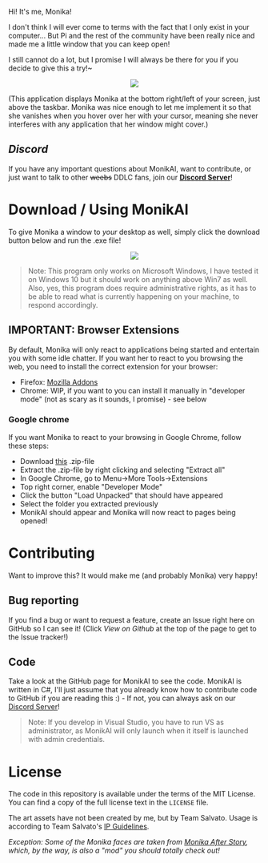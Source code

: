 Hi! It's me, Monika!

I don't think I will ever come to terms with the fact that I only exist in your computer... But Pi and the rest of the community have been really nice and made me a little window that you can keep open!

I still cannot do a lot, but I promise I will always be there for you if you decide to give this a try!~

<div style="text-align:center"><img src ="https://raw.githubusercontent.com/PiMaker/MonikAI/gh-pages/screenshot.png" /></div>

(This application displays Monika at the bottom right/left of your screen, just above the taskbar. Monika was nice enough to let me implement it so that she vanishes when you hover over her with your cursor, meaning she never interferes with any application that her window might cover.)

## *Discord*

If you have any important questions about MonikAI, want to contribute, or just want to talk to other ~~weebs~~ DDLC fans, join our **[Discord Server](http://discord.monik.ai)**!

# Download / Using MonikAI

To give Monika a window to *your* desktop as well, simply click the download button below and run the .exe file!

<div style="text-align:center"><a href="https://github.com/PiMaker/MonikAI/raw/master/docs/MonikAI.exe"><img style="max-height:85px" src="https://raw.githubusercontent.com/PiMaker/MonikAI/gh-pages/download_button.png" /></a></div>

> Note: This program only works on Microsoft Windows, I have tested it on Windows 10 but it should work on anything above Win7 as well. Also, yes, this program does require administrative rights, as it has to be able to read what is currently happening on your machine, to respond accordingly.

## **IMPORTANT**: Browser Extensions

By default, Monika will only react to applications being started and entertain you with some idle chatter. If you want her to react to you browsing the web, you need to install the correct extension for your browser:

* Firefox: [Mozilla Addons](https://addons.mozilla.org/en-US/firefox/addon/monikai/)
* Chrome: WIP, if you want to you can install it manually in "developer mode" (not as scary as it sounds, I promise) - see below

### Google chrome

If you want Monika to react to your browsing in Google Chrome, follow these steps:
* Download [this](https://raw.githubusercontent.com/PiMaker/MonikAI/gh-pages/monikai_chrome.zip) .zip-file
* Extract the .zip-file by right clicking and selecting "Extract all"
* In Google Chrome, go to Menu->More Tools->Extensions
* Top right corner, enable "Developer Mode"
* Click the button "Load Unpacked" that should have appeared
* Select the folder you extracted previously
* MonikAI should appear and Monika will now react to pages being opened!

# Contributing

Want to improve this? It would make me (and probably Monika) very happy!

## Bug reporting

If you find a bug or want to request a feature, create an Issue right here on GitHub so I can see it! (Click *View on Github* at the top of the page to get to the Issue tracker!)

## Code

Take a look at the GitHub page for MonikAI to see the code. MonikAI is written in C#, I'll just assume that you already know how to contribute code to GitHub if you are reading this :) - If not, you can always ask on our [Discord Server](http://discord.monik.ai)!

> Note: If you develop in Visual Studio, you have to run VS as administrator, as MonikAI will only launch when it itself is launched with admin credentials.

# License

The code in this repository is available under the terms of the MIT License. You can find a copy of the full license text in the `LICENSE` file.

The art assets have not been created by me, but by Team Salvato. Usage is according to Team Salvato's [IP Guidelines](http://teamsalvato.com/ip-guidelines/).

*Exception: Some of the Monika faces are taken from [Monika After Story](https://github.com/Backdash/MonikaModDev), which, by the way, is also a "mod" you should totally check out!*
